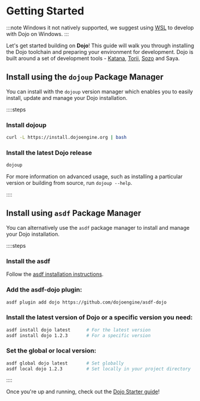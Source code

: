 # Getting Started

:::note
Windows it not natively supported, we suggest using [WSL](https://learn.microsoft.com/en-us/windows/wsl/install) to develop with Dojo on Windows.
:::

Let's get started building on **Dojo**! This guide will walk you through installing the Dojo toolchain and preparing your environment for development. Dojo is built around a set of development tools - [Katana](/toolchain/katana), [Torii](/toolchain/torii), [Sozo](/toolchain/sozo) and Saya.

## Install using the `dojoup` Package Manager

You can install with the `dojoup` version manager which enables you to easily install, update and manage your Dojo installation.

::::steps

### Install dojoup

```sh
curl -L https://install.dojoengine.org | bash
```

### Install the latest Dojo release

```sh
dojoup
```

For more information on advanced usage, such as installing a particular version or building from source, run `dojoup --help`.

::::

## Install using `asdf` Package Manager

You can alternatively use the `asdf` package manager to install and manage your Dojo installation.

::::steps

### Install the asdf

Follow the [asdf installation instructions](https://asdf-vm.com/guide/getting-started.html).

### Add the asdf-dojo plugin:

```sh
asdf plugin add dojo https://github.com/dojoengine/asdf-dojo
```

### Install the latest version of Dojo or a specific version you need:

```sh
asdf install dojo latest      # For the latest version
asdf install dojo 1.2.3       # For a specific version
```
### Set the global or local version:

```sh
asdf global dojo latest       # Set globally
asdf local dojo 1.2.3         # Set locally in your project directory
```

::::

Once you're up and running, check out the [Dojo Starter guide](/tutorial/dojo-starter)!
